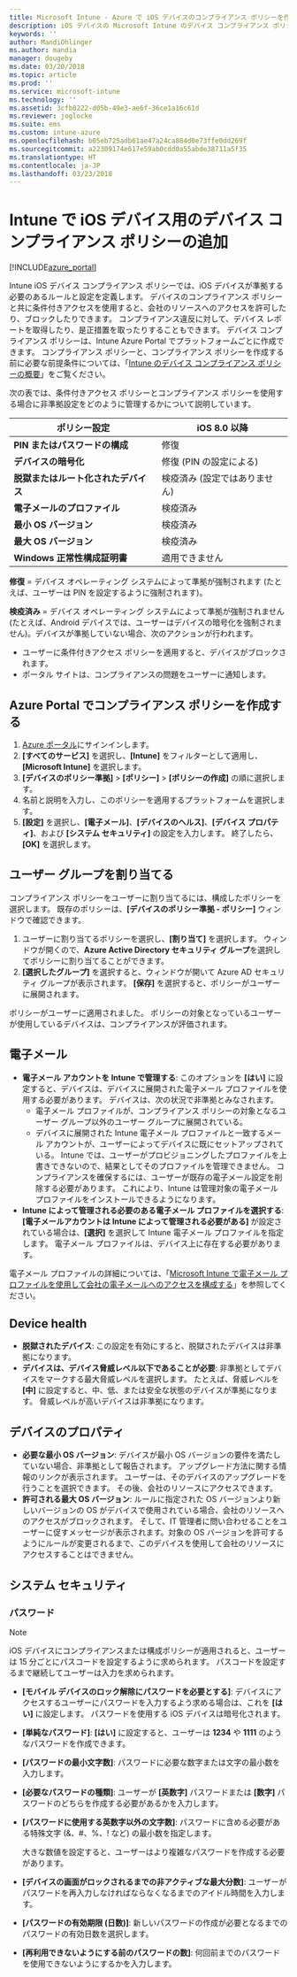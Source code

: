 ```yaml
---
title: Microsoft Intune - Azure で iOS デバイスのコンプライアンス ポリシーを作成する | Microsoft Docs
description: iOS デバイスの Microsoft Intune のデバイス コンプライアンス ポリシーを作成して、電子メール アカウントの入力、脱獄されたデバイスの確認、最小および最大のオペレーティング システムの確認、およびパスワードの長さと非アクティブの状態のデバイスを含む、パスワードの制限の設定を行います。
keywords: ''
author: MandiOhlinger
ms.author: mandia
manager: dougeby
ms.date: 03/20/2018
ms.topic: article
ms.prod: ''
ms.service: microsoft-intune
ms.technology: ''
ms.assetid: 3cfb8222-d05b-49e3-ae6f-36ce1a16c61d
ms.reviewer: joglocke
ms.suite: ems
ms.custom: intune-azure
ms.openlocfilehash: b05eb725adb61ae47a24ca884d0e73ffe0dd269f
ms.sourcegitcommit: a22309174e617e59ab0cdd0a55abde38711a5f35
ms.translationtype: HT
ms.contentlocale: ja-JP
ms.lasthandoff: 03/23/2018
---
```

# <a name="add-a-device-compliance-policy-for-ios-devices-in-intune"></a>Intune で iOS デバイス用のデバイス コンプライアンス ポリシーの追加

[!INCLUDE[azure_portal](./includes/azure_portal.md)]

Intune iOS デバイス コンプライアンス ポリシーでは、iOS デバイスが準拠する必要のあるルールと設定を定義します。 デバイスのコンプライアンス ポリシーと共に条件付きアクセスを使用すると、会社のリソースへのアクセスを許可したり、ブロックしたりできます。 コンプライアンス違反に対して、デバイス レポートを取得したり、是正措置を取ったりすることもできます。 デバイス コンプライアンス ポリシーは、Intune Azure Portal でプラットフォームごとに作成できます。 コンプライアンス ポリシーと、コンプライアンス ポリシーを作成する前に必要な前提条件については、「[Intune のデバイス コンプライアンス ポリシーの概要](device-compliance-get-started.md)」をご覧ください。

次の表では、条件付きアクセス ポリシーとコンプライアンス ポリシーを使用する場合に非準拠設定をどのように管理するかについて説明しています。

| **ポリシー設定** | **iOS 8.0 以降** |
| --- | --- |
| **PIN またはパスワードの構成** | 修復 |
| **デバイスの暗号化** | 修復 (PIN の設定による) |
| **脱獄またはルート化されたデバイス** | 検疫済み (設定ではありません)
| **電子メールのプロファイル** | 検疫済み |
|**最小 OS バージョン** | 検疫済み |
| **最大 OS バージョン** | 検疫済み |
| **Windows 正常性構成証明書** | 適用できません |

**修復** = デバイス オペレーティング システムによって準拠が強制されます  (たとえば、ユーザーは PIN を設定するように強制されます)。

**検疫済み** = デバイス オペレーティング システムによって準拠が強制されません  (たとえば、Android デバイスでは、ユーザーはデバイスの暗号化を強制されません)。デバイスが準拠していない場合、次のアクションが行われます。

- ユーザーに条件付きアクセス ポリシーを適用すると、デバイスがブロックされます。
- ポータル サイトは、コンプライアンスの問題をユーザーに通知します。

## <a name="create-a-compliance-policy-in-the-azure-portal"></a>Azure Portal でコンプライアンス ポリシーを作成する

1. [Azure ポータル](https://portal.azure.com)にサインインします。
2. **[すべてのサービス]** を選択し、**[Intune]** をフィルターとして適用し、**[Microsoft Intune]** を選択します。
3. **[デバイスのポリシー準拠]** > **[ポリシー]** > **[ポリシーの作成]** の順に選択します。
4. 名前と説明を入力し、このポリシーを適用するプラットフォームを選択します。
5. **[設定]** を選択し、**[電子メール]**、**[デバイスのヘルス]**、**[デバイス プロパティ]**、および **[システム セキュリティ]** の設定を入力します。 終了したら、**[OK]** を選択します。

<!--- 4. Choose **Actions for noncompliance** to say what actions should happen when a device is determined as noncompliant with this policy.
5. In the **Actions for noncompliance** pane, choose **Add** to create a new action.  The action parameters pane allows you to specify the action, email recipients that should receive the notification in addition to the user of the device, and the content of the notification that you want to send.
7. The message template option allows you to create several custom emails depending on when the action is set to take. For example, you can create a message for notifications that are sent for the first time and a different message for final warning before access is blocked. The custom messages that you create can be used for all your device compliance policy.
7. Specify the **Grace period** which determines when that action to take place.  For example, you may want to send a notification as soon as the device is evaluated as noncompliant, but allow some time before enforcing the conditional access policy to block access to company resources like SharePoint online.
8. Choose **Add** to finish creating the action.
9. You can create multiple actions and the sequence in which they should occur. Choose **Ok** when you are finished creating all the actions.--->

## <a name="assign-user-groups"></a>ユーザー グループを割り当てる

コンプライアンス ポリシーをユーザーに割り当てるには、構成したポリシーを選択します。 既存のポリシーは、**[デバイスのポリシー準拠 - ポリシー]** ウィンドウで確認できます。

1. ユーザーに割り当てるポリシーを選択し、**[割り当て]** を選択します。 ウィンドウが開くので、**Azure Active Directory セキュリティ グループ**を選択してポリシーに割り当てることができます。
2. **[選択したグループ]** を選択すると、ウィンドウが開いて Azure AD セキュリティ グループが表示されます。  **[保存]** を選択すると、ポリシーがユーザーに展開されます。

ポリシーがユーザーに適用されました。  ポリシーの対象となっているユーザーが使用しているデバイスは、コンプライアンスが評価されます。

<!---## Compliance policy settings--->

## <a name="email"></a>電子メール

- **電子メール アカウントを Intune で管理する**: このオプションを **[はい]** に設定すると、デバイスは、デバイスに展開された電子メール プロファイルを使用する必要があります。 デバイスは、次の状況で非準拠とみなされます。
  - 電子メール プロファイルが、コンプライアンス ポリシーの対象となるユーザー グループ以外のユーザー グループに展開されている。
  - デバイスに展開された Intune 電子メール プロファイルと一致するメール アカウントが、ユーザーによってデバイスに既にセットアップされている。 Intune では、ユーザーがプロビジョニングしたプロファイルを上書きできないので、結果としてそのプロファイルを管理できません。 コンプライアンスを確保するには、ユーザーが既存の電子メール設定を削除する必要があります。 これにより、Intune は管理対象の電子メール プロファイルをインストールできるようになります。
- **Intune によって管理される必要のある電子メール プロファイルを選択する**: **[電子メールアカウントは Intune によって管理される必要がある]** が設定されている場合は、**[選択]** を選択して Intune 電子メール プロファイルを指定します。 電子メール プロファイルは、デバイス上に存在する必要があります。

電子メール プロファイルの詳細については、「[Microsoft Intune で電子メール プロファイルを使用して会社の電子メールへのアクセスを構成する](https://docs.microsoft.com/intune-classic/deploy-use/configure-access-to-corporate-email-using-email-profiles-with-microsoft-intune)」を参照してください。

## <a name="device-health"></a>Device health

- **脱獄されたデバイス**: この設定を有効にすると、脱獄されたデバイスは非準拠になります。
- **デバイスは、デバイス脅威レベル以下であることが必要**: 非準拠としてデバイスをマークする最大脅威レベルを選択します。 たとえば、脅威レベルを **[中]** に設定すると、中、低、または安全な状態のデバイスが準拠になります。 脅威レベルが高いデバイスは非準拠になります。

## <a name="device-properties"></a>デバイスのプロパティ

- **必要な最小 OS バージョン**: デバイスが最小 OS バージョンの要件を満たしていない場合、非準拠として報告されます。 アップグレード方法に関する情報のリンクが表示されます。 ユーザーは、そのデバイスのアップグレードを行うことを選択できます。 その後、会社のリソースにアクセスできます。
- **許可される最大 OS バージョン**: ルールに指定された OS バージョンより新しいバージョンの OS がデバイスで使用されている場合、会社のリソースへのアクセスがブロックされます。 そして、IT 管理者に問い合わせることをユーザーに促すメッセージが表示されます。対象の OS バージョンを許可するようにルールが変更されるまで、このデバイスを使用して会社のリソースにアクセスすることはできません。

## <a name="system-security"></a>システム セキュリティ

### <a name="password"></a>パスワード

> [!NOTE]
> iOS デバイスにコンプライアンスまたは構成ポリシーが適用されると、ユーザーは 15 分ごとにパスコードを設定するように求められます。 パスコードを設定するまで継続してユーザーは入力を求められます。

- **[モバイル デバイスのロック解除にパスワードを必要とする]**: デバイスにアクセスするユーザーにパスワードを入力するよう求める場合は、これを **[はい]** に設定します。 パスワードを使用する iOS デバイスは暗号化されます。
- **[単純なパスワード]**: **[はい]** に設定すると、ユーザーは **1234** や **1111** のようなパスワードを作成できます。
- **[パスワードの最小文字数]**: パスワードに必要な数字または文字の最小数を入力します。
- **[必要なパスワードの種類]**: ユーザーが **[英数字]** パスワードまたは **[数字]** パスワードのどちらを作成する必要があるかを入力します。
- **[パスワードに使用する英数字以外の文字数]**: パスワードに含める必要がある特殊文字 (&、#、%、! など) の最小数を指定します。

    大きな数値を設定すると、ユーザーはより複雑なパスワードを作成する必要があります。

- **[デバイスの画面がロックされるまでの非アクティブな最大分数]**: ユーザーがパスワードを再入力しなければならなくなるまでのアイドル時間を入力します。
- **[パスワードの有効期限 (日数)]**: 新しいパスワードの作成が必要となるまでのパスワードの有効日数を選択します。
- **[再利用できないようにする前のパスワードの数]**: 何回前までのパスワードを使用できないようにするかを入力します。

<!--- ## Next steps

[How to monitor device compliance](device-compliance-monitor.md)--->
